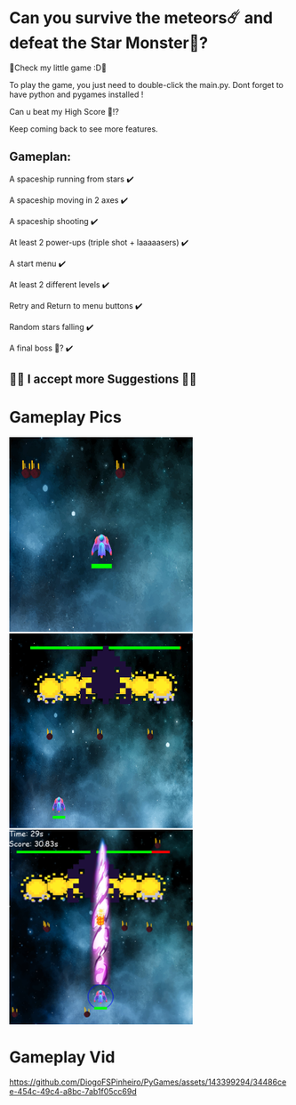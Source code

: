 # Can you survive the meteors☄️ and defeat the Star Monster👾?

🚀Check my little game :D🚀

To play the game, you just need to double-click the main.py. Dont forget to have python and pygames installed !

Can u beat my High Score 🤩!?

Keep coming back to see more features.

## Gameplan:

A spaceship running from stars ✔️

A spaceship moving in 2 axes ✔️

A spaceship shooting ✔️

At least 2 power-ups (triple shot + laaaaasers) ✔️

A start menu ✔️

At least 2 different levels ✔️

Retry and Return to menu buttons ✔️

Random stars falling ✔️

A final boss 🤔? ✔️

## 🚀🤩 I accept more Suggestions 🤩🚀

# Gameplay Pics

<img src="./Gameplay_img/space.PNG" width=330 height=350> <img src="./Gameplay_img/boss.PNG" width=330 height=350> <img src="./Gameplay_img/buffs2.PNG" width=330 height=350>








# Gameplay Vid

https://github.com/DiogoFSPinheiro/PyGames/assets/143399294/34486cee-454c-49c4-a8bc-7ab1f05cc69d










